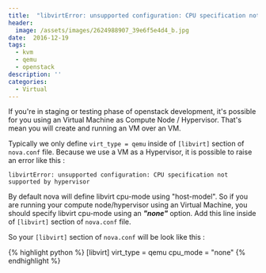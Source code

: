 ```yaml
---
title:  "libvirtError: unsupported configuration: CPU specification not supported by hypervisor"
header:
  image: /assets/images/2624988907_39e6f5e4d4_b.jpg
date:  2016-12-19
tags:
  - kvm
  - qemu
  - openstack
description: ''
categories:
  - Virtual
---
```

If you're in staging or testing phase of openstack development, it's possible for you using an Virtual Machine as Compute Node / Hypervisor. That's mean you will create and running an VM over an VM.

Typically we only define ```virt_type = qemu``` inside of ```[libvirt]``` section of ```nova.conf``` file. Because we use a VM as a Hypervisor, it is possible to raise an error like this :

```libvirtError: unsupported configuration: CPU specification not supported by hypervisor```

By default nova will define libvirt cpu-mode using "host-model". So if you are running your compute node/hypervisor using an Virtual Machine, you should specify libvirt cpu-mode using an ***"none"*** option. Add this line inside of ```[libvirt]``` section of ```nova.conf``` file.

So your ```[libvirt]``` section of ```nova.conf``` will be look like this :

{% highlight python %}
[libvirt]
virt_type = qemu
cpu_mode = "none"
{% endhighlight %}